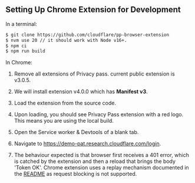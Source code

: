 ## Setting Up Chrome Extension for Development

In a terminal:

```sh
$ git clone https://github.com/cloudflare/pp-browser-extension
$ nvm use 20 // it should work with Node v16+.
$ npm ci
$ npm run build
```

In Chrome:

1. Remove all extensions of Privacy pass. current public extension is v3.0.5.

1. We will install extension v4.0.0 which has **Manifest v3**.

1. Load the extension from the source code.

1. Upon loading, you should see Privacy Pass extension with a red logo. This means you are using the local build.

1. Open the Service worker & Devtools of a blank tab.

1. Navigate to https://demo-pat.research.cloudflare.com/login.

1. The behaviour expected is that browser first receives a 401 error, which is catched by the extension and then a reload that brings the body 'Token OK'. Chrome extension uses a replay mechanism documented in the [README](./README.md) as request blocking is not supported.